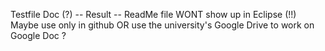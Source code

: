 Testfile Doc (?)
-- Result --
ReadMe file WONT show up in Eclipse (!!)
Maybe use only in github OR use the university's Google Drive to work on Google Doc ?
